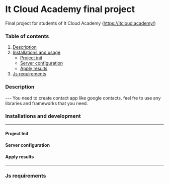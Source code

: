 # It Cloud Academy final project
Final project for students of It Cloud Academy (https://itcloud.academy/)

### Table of contents

1. [Description](#description)
2. [Installations and usage](#installations-and-usage)
    + [Project init](#project-init)
    + [Server configuration](#server-configuration)
    + [Apply results](#apply-results)
3. [Js requirements](#js-requirements)

### Description
--- You need to create contact app like google contacts. feel fre to use any libraries and frameworks that you need.
### Installations and development
---
#### Project Init
#### Server configuration
#### Apply results
---
### Js requirements
